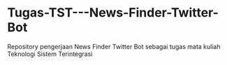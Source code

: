 # Tugas-TST---News-Finder-Twitter-Bot
Repository pengerjaan News Finder Twitter Bot sebagai tugas mata kuliah Teknologi Sistem Terintegrasi
